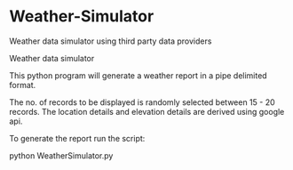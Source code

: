 # Weather-Simulator
Weather data simulator using third party data providers


Weather data simulator

This python program will generate a weather report in a pipe delimited format.

The no. of records to be displayed is randomly selected between 15 - 20 records. The location details and elevation details are derived using google api.

To generate the report run the script:

python WeatherSimulator.py

